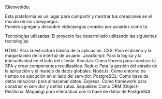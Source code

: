 !Bienvenido¡

Esta plataforma es un lugar para compartir y mostrar tus creaciones en el mundo de los videojuegos.  
Puedes agregar y descubrir videojuegos creados por usuarios como tú.  

Tecnologías utilizadas:
El proyecto fue desarrollado utilizando las siguientes tecnologías:

HTML:  Para la estructura básica de la aplicación.
CSS: Para el diseño y la maquetación de la interfaz de usuario.
JavaScript: Para la lógica y la interactividad en el lado del cliente.
ReactJs: Como librería para construir la SPA y crear componentes reutilizables.
Redux: Para la gestión del estado de la aplicación y el manejo de datos globales.
NodeJs: Como entorno de tiempo de ejecución en el lado del servidor.
PostgreSQL: Como base de datos relacional para almacenar datos.
Express: Como framework para construir el servidor y definir rutas.
Sequelize: Como ORM (Object-Relational Mapping) para interactuar con la base de datos de PostgreSQL.
